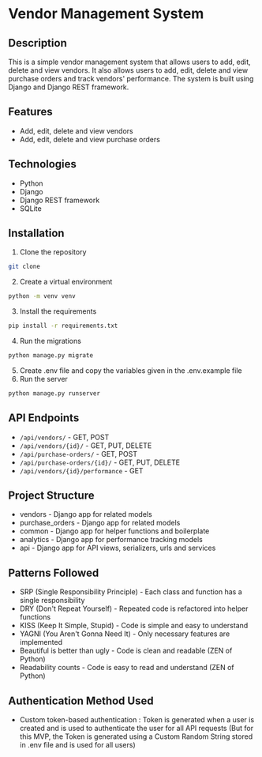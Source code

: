 # Vendor Management System

## Description
This is a simple vendor management system that allows users to add, edit, delete and view vendors. It also allows users to add, edit, delete and view purchase orders and track vendors' performance. The system is built using Django and Django REST framework.


## Features
- Add, edit, delete and view vendors
- Add, edit, delete and view purchase orders

## Technologies
- Python
- Django
- Django REST framework
- SQLite

## Installation
1. Clone the repository
```bash
git clone
```
2. Create a virtual environment
```bash
python -m venv venv
```
3. Install the requirements
```bash
pip install -r requirements.txt
```
4. Run the migrations
```bash
python manage.py migrate
```
5. Create .env file and copy the variables given in the .env.example file
6. Run the server
```bash
python manage.py runserver
```

## API Endpoints
- ```/api/vendors/``` - GET, POST 
- ```/api/vendors/{id}/``` - GET, PUT, DELETE
- ```/api/purchase-orders/``` - GET, POST
- ```/api/purchase-orders/{id}/``` - GET, PUT, DELETE
- ```/api/vendors/{id}/performance``` - GET


## Project Structure
- vendors - Django app for related models
- purchase_orders - Django app for related models
- common - Django app for helper functions and boilerplate
- analytics - Django app for performance tracking models
- api - Django app for API views, serializers, urls and services

## Patterns Followed
- SRP (Single Responsibility Principle) - Each class and function has a single responsibility
- DRY (Don't Repeat Yourself) - Repeated code is refactored into helper functions
- KISS (Keep It Simple, Stupid) - Code is simple and easy to understand
- YAGNI (You Aren't Gonna Need It) - Only necessary features are implemented
- Beautiful is better than ugly - Code is clean and readable (ZEN of Python)
- Readability counts - Code is easy to read and understand (ZEN of Python)

## Authentication Method Used
- Custom token-based authentication : Token is generated when a user is created and is used to authenticate the user for all API requests (But for this MVP, the Token is generated using a Custom Random String stored in .env file and is used for all users)
